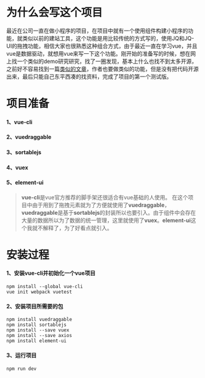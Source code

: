 # 为什么会写这个项目
最近在公司一直在做小程序的项目，在项目中就有一个使用组件构建小程序的功能，就类似以前的建站工具，这个功能是用比较传统的方式写的，使用JQ和JQ-UI的拖拽功能，相信大家也很熟悉这种组合方式，由于最近一直在学习vue，并且vue是数据驱动，就想用vue来写一下这个功能。刚开始的准备写的时候，想在网上找一个类似的demo研究研究，找了一圈发现，基本上什么也找不到太多开源，之前好不容易找到一篇[类似的文章](https://juejin.im/post/5a711724518825733201ebb1)，作者也要做类似的功能，但是没有把代码开源出来，最后只能自己东平西凑的找资料，完成了项目的第一个测试版。
# 项目准备
#### 1、vue-cli
#### 2、vuedraggable
#### 3、sortablejs
#### 4、vuex
#### 5、element-ui
> **vue-cli**是vue官方推荐的脚手架还很适合有vue基础的人使用。
在这个项目中由于用到了拖拽元素就为了方便就使用了**vuedraggable**，**vuedraggable**是基于**sortablejs**的封装所以也要引入。由于组件中会存在大量的数据所以为了数据的统一管理，这里就使用了**vuex**。**element-ui**这个我就不解释了，为了好看点就引入。

# 安装过程
#### 1、安装vue-cli并初始化一个vue项目
 ```
npm install --global vue-cli
vue init webpack vuetest
 ```
#### 2、安装项目所需要的包
 ```
npm install vuedraggable
npm install sortablejs
npm install --save vuex
npm install --save axios
npm install element-ui
 ```
 #### 3、运行项目
```
npm run dev